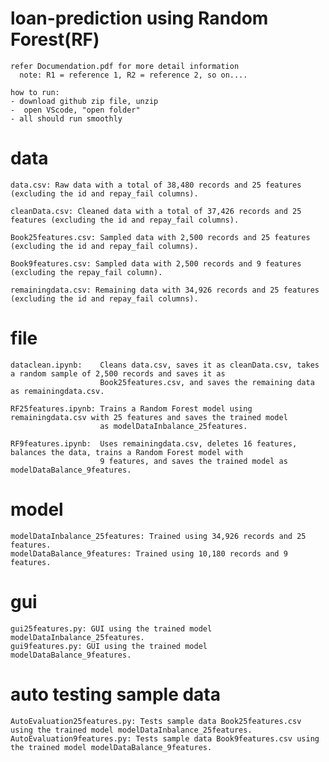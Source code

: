 # loan-prediction using Random Forest(RF)
    refer Documendation.pdf for more detail information
      note: R1 = reference 1, R2 = reference 2, so on....
      
    how to run:
    - download github zip file, unzip
    -  open VScode, "open folder"
    - all should run smoothly

# data
    data.csv: Raw data with a total of 38,480 records and 25 features (excluding the id and repay_fail columns).
    
    cleanData.csv: Cleaned data with a total of 37,426 records and 25 features (excluding the id and repay_fail columns).
    
    Book25features.csv: Sampled data with 2,500 records and 25 features (excluding the id and repay_fail columns).
    
    Book9features.csv: Sampled data with 2,500 records and 9 features (excluding the repay_fail column).
    
    remainingdata.csv: Remaining data with 34,926 records and 25 features (excluding the id and repay_fail columns).

# file
    dataclean.ipynb:    Cleans data.csv, saves it as cleanData.csv, takes a random sample of 2,500 records and saves it as
                        Book25features.csv, and saves the remaining data as remainingdata.csv.
                        
    RF25features.ipynb: Trains a Random Forest model using remainingdata.csv with 25 features and saves the trained model 
                        as modelDataInbalance_25features.
    
    RF9features.ipynb:  Uses remainingdata.csv, deletes 16 features, balances the data, trains a Random Forest model with 
                        9 features, and saves the trained model as modelDataBalance_9features.

# model
    modelDataInbalance_25features: Trained using 34,926 records and 25 features.
    modelDataBalance_9features: Trained using 10,180 records and 9 features.

# gui 
    gui25features.py: GUI using the trained model modelDataInbalance_25features.
    gui9features.py: GUI using the trained model modelDataBalance_9features.

# auto testing sample data
    AutoEvaluation25features.py: Tests sample data Book25features.csv using the trained model modelDataInbalance_25features.
    AutoEvaluation9features.py: Tests sample data Book9features.csv using the trained model modelDataBalance_9features.





  
